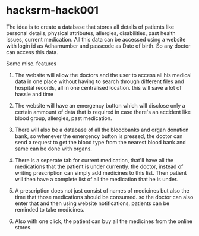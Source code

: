 # hacksrm-hack001
The idea is to create a database that stores all details of patients like personal details, physical attributes, allergies, disabilities, past health issues, current medication. 
All this data can be accessed using a website with login id as Adharnumber  and passcode as Date of birth. So any doctor can access this data.

Some misc. features

1. The website will allow the doctors and the user to access all his medical data in one place without having to search through different files and hospital records, all in one centralised location. this will save a lot of hassle and time

2. The website will have an emergency button which will disclose only a certain ammount of data that is required in case there's an accident like blood group, allergies, past medication. 

3. There will also be a database of all the bloodbanks and organ donation bank, so whenever the emergency button is pressed, the doctor can send a request to get the blood type from the nearest blood bank and same can be done with organs.

4. There is a seperate tab for current medication, that'll have all the medications that the patient is under currently. the doctor, instead of writing prescription can simply add medicines to this list. Then patient will then have a complete list of all the medication that he is under.

5. A prescription does not just consist of names of medicines but also the time that those medications should be consumed. so the doctor can also enter that and then using website notifications, patients can be reminded to take medicines.

6. Also with one click, the patient can buy all the medicines from the online stores.
